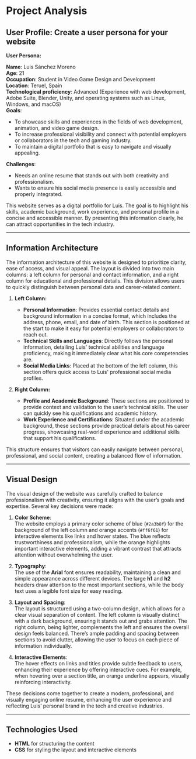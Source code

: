 # Project Analysis

## User Profile: Create a user persona for your website

**User Persona:**

**Name**: Luis Sánchez Moreno  
**Age**: 21  
**Occupation**: Student in Video Game Design and Development  
**Location**: Teruel, Spain  
**Technological proficiency**: Advanced (Experience with web development, Adobe Suite, Blender, Unity, and operating systems such as Linux, Windows, and macOS)  
**Goals**:  
- To showcase skills and experiences in the fields of web development, animation, and video game design.
- To increase professional visibility and connect with potential employers or collaborators in the tech and gaming industry.
- To maintain a digital portfolio that is easy to navigate and visually appealing.

**Challenges**:  
- Needs an online resume that stands out with both creativity and professionalism.
- Wants to ensure his social media presence is easily accessible and properly integrated.
  
This website serves as a digital portfolio for Luis. The goal is to highlight his skills, academic background, work experience, and personal profile in a concise and accessible manner. By presenting this information clearly, he can attract opportunities in the tech industry.

---

## Information Architecture

The information architecture of this website is designed to prioritize clarity, ease of access, and visual appeal. The layout is divided into two main columns: a left column for personal and contact information, and a right column for educational and professional details. This division allows users to quickly distinguish between personal data and career-related content.

1. **Left Column:**
   - **Personal Information**: Provides essential contact details and background information in a concise format, which includes the address, phone, email, and date of birth. This section is positioned at the start to make it easy for potential employers or collaborators to reach out.
   - **Technical Skills and Languages**: Directly follows the personal information, detailing Luis' technical abilities and language proficiency, making it immediately clear what his core competencies are.
   - **Social Media Links**: Placed at the bottom of the left column, this section offers quick access to Luis' professional social media profiles.

2. **Right Column:**
   - **Profile and Academic Background**: These sections are positioned to provide context and validation to the user’s technical skills. The user can quickly see his qualifications and academic history.
   - **Work Experience and Certifications**: Situated under the academic background, these sections provide practical details about his career progress, showcasing real-world experience and additional skills that support his qualifications.
   
This structure ensures that visitors can easily navigate between personal, professional, and social content, creating a balanced flow of information.

---

## Visual Design

The visual design of the website was carefully crafted to balance professionalism with creativity, ensuring it aligns with the user’s goals and expertise. Several key decisions were made:

1. **Color Scheme**:  
   The website employs a primary color scheme of blue (`#2a3b8f`) for the background of the left column and orange accents (`#ff6f61`) for interactive elements like links and hover states. The blue reflects trustworthiness and professionalism, while the orange highlights important interactive elements, adding a vibrant contrast that attracts attention without overwhelming the user.

2. **Typography**:  
   The use of the **Arial** font ensures readability, maintaining a clean and simple appearance across different devices. The large **h1** and **h2** headers draw attention to the most important sections, while the body text uses a legible font size for easy reading.

3. **Layout and Spacing**:  
   The layout is structured using a two-column design, which allows for a clear visual separation of content. The left column is visually distinct with a dark background, ensuring it stands out and grabs attention. The right column, being lighter, complements the left and ensures the overall design feels balanced. There’s ample padding and spacing between sections to avoid clutter, allowing the user to focus on each piece of information individually.

4. **Interactive Elements**:  
   The hover effects on links and titles provide subtle feedback to users, enhancing their experience by offering interactive cues. For example, when hovering over a section title, an orange underline appears, visually reinforcing interactivity.

These decisions come together to create a modern, professional, and visually engaging online resume, enhancing the user experience and reflecting Luis’ personal brand in the tech and creative industries.

---

## Technologies Used

- **HTML** for structuring the content
- **CSS** for styling the layout and interactive elements

